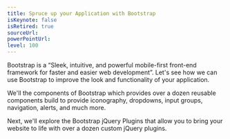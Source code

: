 ```yaml
---
title: Spruce up your Application with Bootstrap
isKeynote: false
isRetired: true
sourceUrl:
powerPointUrl:
level: 100
---
```

Bootstrap is a “Sleek, intuitive, and powerful mobile-first front-end framework for faster and easier web development”. Let's see how we can use Bootstrap to improve the look and functionality of your application.

We'll the components of Bootstrap which provides over a dozen reusable components build to provide iconography, dropdowns, input groups, navigation, alerts, and much more.

Next, we'll explore the Bootstrap jQuery Plugins that allow you to bring your website to life with over a dozen custom jQuery plugins.
